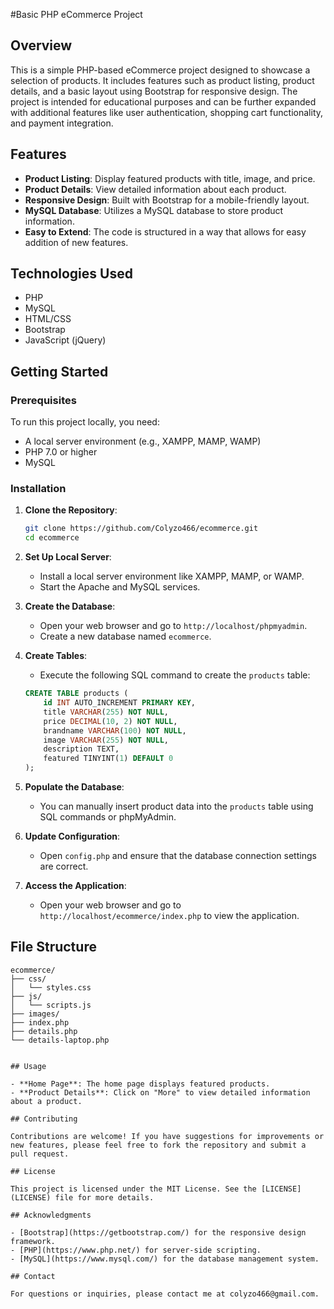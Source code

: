 #Basic PHP eCommerce Project

## Overview

This is a simple PHP-based eCommerce project designed to showcase a selection of products. It includes features such as product listing, product details, and a basic layout using Bootstrap for responsive design. The project is intended for educational purposes and can be further expanded with additional features like user authentication, shopping cart functionality, and payment integration.

## Features

- **Product Listing**: Display featured products with title, image, and price.
- **Product Details**: View detailed information about each product.
- **Responsive Design**: Built with Bootstrap for a mobile-friendly layout.
- **MySQL Database**: Utilizes a MySQL database to store product information.
- **Easy to Extend**: The code is structured in a way that allows for easy addition of new features.

## Technologies Used

- PHP
- MySQL
- HTML/CSS
- Bootstrap
- JavaScript (jQuery)

## Getting Started

### Prerequisites

To run this project locally, you need:

- A local server environment (e.g., XAMPP, MAMP, WAMP)
- PHP 7.0 or higher
- MySQL

### Installation

1. **Clone the Repository**:
   ```bash
   git clone https://github.com/Colyzo466/ecommerce.git
   cd ecommerce
   ```

2. **Set Up Local Server**:
   - Install a local server environment like XAMPP, MAMP, or WAMP.
   - Start the Apache and MySQL services.

3. **Create the Database**:
   - Open your web browser and go to `http://localhost/phpmyadmin`.
   - Create a new database named `ecommerce`.

4. **Create Tables**:
   - Execute the following SQL command to create the `products` table:
   ```sql
   CREATE TABLE products (
       id INT AUTO_INCREMENT PRIMARY KEY,
       title VARCHAR(255) NOT NULL,
       price DECIMAL(10, 2) NOT NULL,
       brandname VARCHAR(100) NOT NULL,
       image VARCHAR(255) NOT NULL,
       description TEXT,
       featured TINYINT(1) DEFAULT 0
   );
   ```

5. **Populate the Database**:
   - You can manually insert product data into the `products` table using SQL commands or phpMyAdmin.

6. **Update Configuration**:
   - Open `config.php` and ensure that the database connection settings are correct.

7. **Access the Application**:
   - Open your web browser and go to `http://localhost/ecommerce/index.php` to view the application.

## File Structure

```
ecommerce/
├── css/
│   └── styles.css
├── js/
│   └── scripts.js
├── images/
├── index.php
├── details.php
└── details-laptop.php


## Usage

- **Home Page**: The home page displays featured products.
- **Product Details**: Click on "More" to view detailed information about a product.

## Contributing

Contributions are welcome! If you have suggestions for improvements or new features, please feel free to fork the repository and submit a pull request.

## License

This project is licensed under the MIT License. See the [LICENSE](LICENSE) file for more details.

## Acknowledgments

- [Bootstrap](https://getbootstrap.com/) for the responsive design framework.
- [PHP](https://www.php.net/) for server-side scripting.
- [MySQL](https://www.mysql.com/) for the database management system.

## Contact

For questions or inquiries, please contact me at colyzo466@gmail.com.
